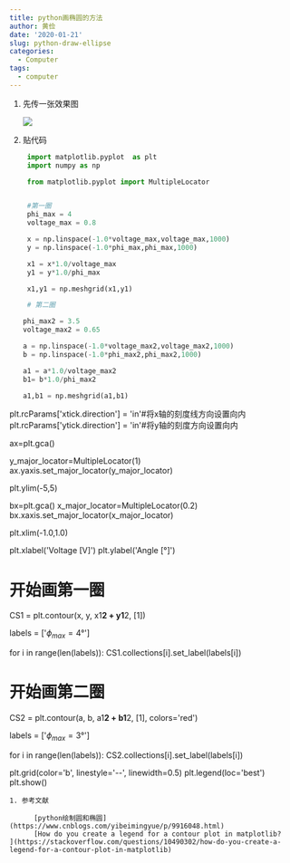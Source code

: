 ```yaml
---
title: python画椭圆的方法
author: 黄俭
date: '2020-01-21'
slug: python-draw-ellipse
categories:
  - Computer
tags:
  - computer
---
```

1. 先传一张效果图

     ![](/post/2020-01-21-python-draw-ellipse_files/Figure_1.png)
  
1. 贴代码

   ```python
    import matplotlib.pyplot  as plt
    import numpy as np

    from matplotlib.pyplot import MultipleLocator


    #第一圈
    phi_max = 4
    voltage_max = 0.8

    x = np.linspace(-1.0*voltage_max,voltage_max,1000)
    y = np.linspace(-1.0*phi_max,phi_max,1000)

    x1 = x*1.0/voltage_max
    y1 = y*1.0/phi_max

    x1,y1 = np.meshgrid(x1,y1)

    # 第二圈

   phi_max2 = 3.5
   voltage_max2 = 0.65

   a = np.linspace(-1.0*voltage_max2,voltage_max2,1000)
   b = np.linspace(-1.0*phi_max2,phi_max2,1000)

   a1 = a*1.0/voltage_max2
   b1= b*1.0/phi_max2

   a1,b1 = np.meshgrid(a1,b1)

  plt.rcParams['xtick.direction'] = 'in'#将x轴的刻度线方向设置向内
  plt.rcParams['ytick.direction'] = 'in'#将y轴的刻度方向设置向内

  ax=plt.gca()

  y_major_locator=MultipleLocator(1)
  ax.yaxis.set_major_locator(y_major_locator)

  plt.ylim(-5,5)



   bx=plt.gca()
   x_major_locator=MultipleLocator(0.2)
   bx.xaxis.set_major_locator(x_major_locator)

   plt.xlim(-1.0,1.0)

   plt.xlabel('Voltage [V]')
   plt.ylabel('Angle [°]')

   # 开始画第一圈

   CS1 = plt.contour(x, y, x1**2 + y1**2, [1]) 


   labels = ['$\phi_{max}=4$°']

   for i in range(len(labels)):
      CS1.collections[i].set_label(labels[i])

   # 开始画第二圈

   CS2 = plt.contour(a, b, a1**2 + b1**2, [1], colors='red') 


   labels = ['$\phi_{max}=3$°']

   for i in range(len(labels)):
      CS2.collections[i].set_label(labels[i])

   plt.grid(color='b', linestyle='--', linewidth=0.5)
   plt.legend(loc='best')
   plt.show()

```
1. 参考文献

      [python绘制圆和椭圆](https://www.cnblogs.com/yibeimingyue/p/9916048.html)
      [How do you create a legend for a contour plot in matplotlib?
](https://stackoverflow.com/questions/10490302/how-do-you-create-a-legend-for-a-contour-plot-in-matplotlib)